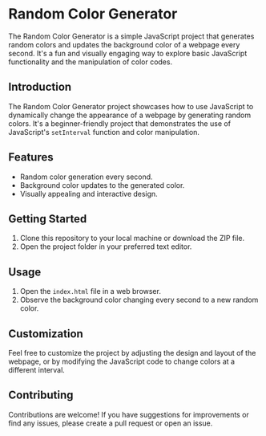 # Random Color Generator
The Random Color Generator is a simple JavaScript project that generates random colors and updates the background color of a webpage every second. It's a fun and visually engaging way to explore basic JavaScript functionality and the manipulation of color codes.

## Introduction
The Random Color Generator project showcases how to use JavaScript to dynamically change the appearance of a webpage by generating random colors. It's a beginner-friendly project that demonstrates the use of JavaScript's `setInterval` function and color manipulation.

## Features
- Random color generation every second.
- Background color updates to the generated color.
- Visually appealing and interactive design.

## Getting Started
1. Clone this repository to your local machine or download the ZIP file.
2. Open the project folder in your preferred text editor.

## Usage
1. Open the `index.html` file in a web browser.
2. Observe the background color changing every second to a new random color.

## Customization
Feel free to customize the project by adjusting the design and layout of the webpage, or by modifying the JavaScript code to change colors at a different interval.

## Contributing
Contributions are welcome! If you have suggestions for improvements or find any issues, please create a pull request or open an issue.

